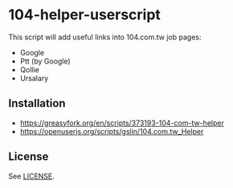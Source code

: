 # 104-helper-userscript

This script will add useful links into 104.com.tw job pages:

* Google
* Ptt (by Google)
* Qollie
* Ursalary

## Installation

* https://greasyfork.org/en/scripts/373193-104-com-tw-helper
* https://openuserjs.org/scripts/gslin/104.com.tw_Helper

## License

See [LICENSE](LICENSE).
